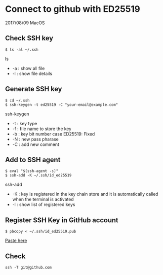 # Connect to github with ED25519

2017/08/09
MacOS

## Check SSH key

```
$ ls -al ~/.ssh
```

ls

* -a : show all file
* -l : show file details

## Generate SSH key

```
$ cd ~/.ssh
$ ssh-keygen -t ed25519 -C "your-email@example.com"
```

ssh-keygen

* -t : key type
* -f : file name to store the key
* -b : key bit number
  case ED25519: Fixed
* -N : new pass pharase
* -C : add new comment

## Add to SSH agent

```
$ eval "$(ssh-agent -s)"
$ ssh-add -K ~/.ssh/id_ed25519
```

ssh-add

* -K : key is registered in the key chain store and it is automatically called when the terminal is activated
* -l : show list of registered keys

## Register SSH Key in GitHub account

```
$ pbcopy < ~/.ssh/id_ed25519.pub
```

[Paste here](https://github.com/settings/keys)

## Check

```
ssh -T git@github.com
```
